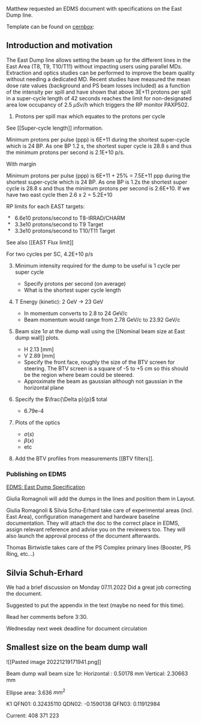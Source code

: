 
Matthew requested an EDMS document with specifications on the East Dump line.

Template can be found on [cernbox](https://cernbox.cern.ch/index.php/apps/files/?dir=/EDMS%20documents&):

## Introduction and motivation

The East Dump line allows setting the beam up for the different lines in the East Area (T8, T9, T10/T11) without impacting users using parallel MDs. Extraction and optics studies can be performed to improve the beam quality without needing a dedicated MD. Recent studies have measured the mean dose rate values (background and PS beam losses included) as a function of the intensity per spill and have shown that above 3E+11 protons per spill in a super-cycle length of 42 seconds reaches the limit for non-designated area low occupancy of 2.5 $\mu Sv/h$ which triggers the RP monitor PAXP502.

1) Protons per spill max which equates to the protons per cycle

See [[Super-cycle length]] information.

Minimum protons per pulse (ppp)  is 6E+11 during the shortest super-cycle which is 24 BP. As one BP 1.2 s, the shortest super cycle is 28.8 s and thus the minimum protons per second is 2.1E+10 p/s.

With margin

Minimum protons per pulse (ppp) is 6E+11 + 25% = 7.5E+11 ppp during the shortest super-cycle which is 24 BP. As one BP is 1.2s the shortest super cycle is 28.8 s and thus the minimum protons per second is 2.6E+10. If we have two east cycle then 2.6 x 2 = 5.2E+10

RP limits for each EAST targets:

 *   6.6e10 protons/second to T8-IRRAD/CHARM  
 *   3.3e10 protons/second to T9 Target  
 *   3.3e10 protons/second to T10/T11 Target

See also [[EAST Flux limit]]

For two cycles per SC, 4.2E+10 p/s

3) Minimum intensity required for the dump to be useful is 1 cycle per super cycle
	* Specify protons per second (on average)
	* What is the shortest super cycle length
4) T Energy (kinetic): 2 GeV -> 23 GeV
	* In momentum converts to 2.8 to 24 GeV/c
	* Beam momentum would range from 2.78 GeV/c to 23.92 GeV/c

5) Beam size 1$\sigma$ at the dump wall using the [[Nominal beam size at East dump wall]] plots.
	* H 2.13 [mm]
	* V 2.89 [mm]
	* Specify the front face, roughly the size of the BTV screen for steering. The BTV screen is a square of -5 to +5 cm so this should be the region where beam could be steered.
	* Approximate the beam as gaussian although not gaussian in the horizontal plane

6) Specify the $\frac{\Delta p}{p}$ total
	* 6.79e-4
7) Plots of the optics
	* $\sigma(s)$
	* $\beta(x)$
	* etc
8) Add the BTV profiles from measurements [[BTV filters]].
   
   
### Publishing on EDMS

[EDMS: East Dump Specification](https://edms.cern.ch/document/2779463)

Giulia Romagnoli will add the dumps in the lines and position them in Layout.

Giulia Romagnoli & Silvia Schu-Erhard take care of experimental areas (incl. East Area), configuration management and hardware baseline documentation.
They will attach the doc to the correct place in EDMS, assign relevant reference and advise you on the reviewers too. They will also launch the approval process of the document afterwards.

Thomas Birtwistle takes care of the PS Complex primary lines (Booster, PS Ring, etc...)

## Silvia Schuh-Erhard

We had a brief discussion on Monday 07.11.2022
Did a great job correcting the document.

Suggested to put the appendix in the text (maybe no need for this time).

Read her comments before 3:30.

Wednesday next week deadline for document circulation

## Smallest size on the beam dump wall

![[Pasted image 20221219171941.png]]

Beam dump wall beam size $1\sigma$:
Horizontal : 0.50178 mm
Vertical: 2.30663 mm

Ellipse area: 3.636 $mm^{2}$

K1
QFN01: 0.32435110
QDN02: -0.1590138
QFN03: 0.11912984

Current:
408
371
223